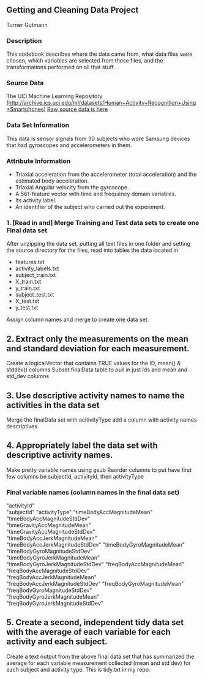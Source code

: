 ## Getting and Cleaning Data Project

Turner Gutmann

### Description
This codebook describes where the data came from, what data files were chosen, which variables are selected from those files, and the transformations performed on all that stuff.
### Source Data
The UCI Machine Learning Repository (http://archive.ics.uci.edu/ml/datasets/Human+Activity+Recognition+Using+Smartphones)
[Raw source data is here](https://d396qusza40orc.cloudfront.net/getdata%2Fprojectfiles%2FUCI%20HAR%20Dataset.zip)

### Data Set Information
This data is sensor signals from 30 subjects who wore Samsung devices that had gyroscopes and accelerometers in them.

### Attribute Information
- Triaxial acceleration from the accelerometer (total acceleration) and the estimated body acceleration. 
- Triaxial Angular velocity from the gyroscope. 
- A 561-feature vector with time and frequency domain variables. 
- Its activity label. 
- An identifier of the subject who carried out the experiment.

### 1. [Read in and] Merge Training and Test data sets to create one Final data set
After unzipping the data set, putting all text files in one folder and setting the source directory for the files, read into tables the data located in
- features.txt
- activity_labels.txt
- subject_train.txt
- X_train.txt
- y_train.txt
- subject_test.txt
- X_test.txt
- y_test.txt

Assign column names and merge to create one data set.

## 2. Extract only the measurements on the mean and standard deviation for each measurement.  
Create a logicalVector that contains TRUE values for the ID, mean() & stddev() columns
Subset finalData table to pull in just Ids and mean and std_dev columns

## 3. Use descriptive activity names to name the activities in the data set
Merge the finalData set with acitivityType add a column with activity names descriptives

## 4. Appropriately label the data set with descriptive activity names.
Make pretty variable names using gsub
Reorder columns to put have first few columns be subjectId, activityId, then activityType

### Final variable names (column names in the final data set)

"activityId"                      
"subjectId" 
"activityType" 
"timeBodyAccMagnitudeMean"        
"timeBodyAccMagnitudeStdDev"     
"timeGravityAccMagnitudeMean"     
"timeGravityAccMagnitudeStdDev"  
"timeBodyAccJerkMagnitudeMean"    
"timeBodyAccJerkMagnitudeStdDev" 
"timeBodyGyroMagnitudeMean"       
"timeBodyGyroMagnitudeStdDev"    
"timeBodyGyroJerkMagnitudeMean"   
"timeBodyGyroJerkMagnitudeStdDev"
"freqBodyAccMagnitudeMean"        
"freqBodyAccMagnitudeStdDev"     
"freqBodyAccJerkMagnitudeMean"    
"freqBodyAccJerkMagnitudeStdDev" 
"freqBodyGyroMagnitudeMean"       
"freqBodyGyroMagnitudeStdDev"    
"freqBodyGyroJerkMagnitudeMean"   
"freqBodyGyroJerkMagnitudeStdDev"


## 5. Create a second, independent tidy data set with the average of each variable for each activity and each subject. 
Create a text output from the above final data set that has summarized the average for each variable measurement collected (mean and std dev) for each subject and activity type. This is tidy.txt in my repo.
